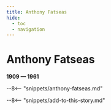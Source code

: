 ```yaml
---
title: Anthony Fatseas
hide:
  - toc
  - navigation 
---
```


# Anthony Fatseas

**1909 — 1961**

--8<-- "snippets/anthony-fatseas.md"

<!--

--8<-- "snippets/headstone/anthony-fatseas-headstone.md"

### Learn more 

### Sources

### Acknowledgement

-->

--8<-- "snippets/add-to-this-story.md"